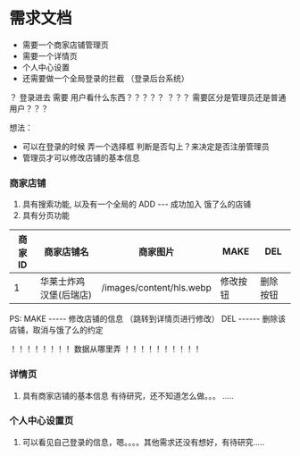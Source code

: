 # 需求文档

- 需要一个商家店铺管理页
- 需要一个详情页
- 个人中心设置
- 还需要做一个全局登录的拦截 （登录后台系统）

？ 登录进去 需要 用户看什么东西？？？？？
？？？ 需要区分是管理员还是普通用户？？？

想法：
- 可以在登录的时候 弄一个选择框 判断是否勾上？来决定是否注册管理员
- 管理员才可以修改店铺的基本信息

### 商家店铺
1. 具有搜索功能,  以及有一个全局的 ADD --- 成功加入 饿了么的店铺
2. 具有分页功能

| 商家ID | 商家店铺名 | 商家图片 | MAKE | DEL |
| ------ | ------| ------| ------| ------ |
| 1 | 华莱士炸鸡汉堡(后瑞店) | /images/content/hls.webp | 修改按钮 | 删除按钮

PS: MAKE ----- 修改店铺的信息 （跳转到详情页进行修改）
    DEL ------ 删除该店铺，取消与饿了么的约定

！！！！！！！！ 数据从哪里弄 ！！！！！！！！！！

### 详情页
1. 具有商家店铺的基本信息
有待研究，还不知道怎么做。。。
..... 

### 个人中心设置页
1. 可以看见自己登录的信息，嗯。。。。其他需求还没有想好，有待研究.....

